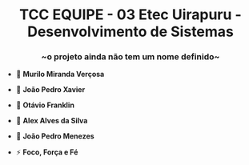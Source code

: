 <h1 align="center">TCC EQUIPE - 03 Etec Uirapuru - Desenvolvimento de Sistemas</h1>
<h3 align="center">~o projeto ainda não tem um nome definido~</h3>

- 🌱 **Murilo Miranda Verçosa**

- 🌱 **João Pedro Xavier**

- 🌱 **Otávio Franklin**

- 🌱 **Alex Alves da Silva**

- 🌱 **João Pedro Menezes**

- ⚡ **Foco, Força e Fé**


</p>

